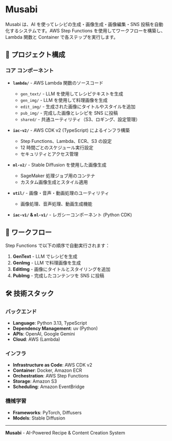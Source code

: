 # Musabi

Musabi は、AI を使ってレシピの生成・画像生成・画像編集・SNS 投稿を自動化するシステムです。AWS Step Functions を使用してワークフローを構築し、Lambda 関数と Container で各ステップを実行します。

## 📁 プロジェクト構成

### コア コンポーネント

- **`lambda/`** - AWS Lambda 関数のソースコード

  - `gen_text/` - LLM を使用してレシピテキストを生成
  - `gen_img/` - LLM を使用して料理画像を生成
  - `edit_img/` - 生成された画像にタイトルやスタイルを追加
  - `pub_img/` - 完成した画像とレシピを SNS に投稿
  - `shared/` - 共通ユーティリティ（S3、ロギング、設定管理）

- **`iac-v2/`** - AWS CDK v2 (TypeScript) によるインフラ構築

  - Step Functions、Lambda、ECR、S3 の設定
  - 12 時間ごとのスケジュール実行設定
  - セキュリティとアクセス管理

- **`ml-v2/`** - Stable Diffusion を使用した画像生成

  - SageMaker 処理ジョブ用のコンテナ
  - カスタム画像生成とスタイル適用

- **`util/`** - 画像・音声・動画処理のユーティリティ

  - 画像処理、音声処理、動画生成機能

- **`iac-v1/` & `ml-v1/`** - レガシーコンポーネント (Python CDK)

## 🔄 ワークフロー

Step Functions で以下の順序で自動実行されます：

1. **GenText** - LLM でレシピを生成
2. **GenImg** - LLM で料理画像を生成
3. **EditImg** - 画像にタイトルとスタイリングを追加
4. **PubImg** - 完成したコンテンツを SNS に投稿

## 🛠️ 技術スタック

### バックエンド

- **Language**: Python 3.13, TypeScript
- **Dependency Management**: uv (Python)
- **APIs**: OpenAI, Google Gemini
- **Cloud**: AWS (Lambda)

### インフラ

- **Infrastructure as Code**: AWS CDK v2
- **Container**: Docker, Amazon ECR
- **Orchestration**: AWS Step Functions
- **Storage**: Amazon S3
- **Scheduling**: Amazon EventBridge

### 機械学習

- **Frameworks**: PyTorch, Diffusers
- **Models**: Stable Diffusion

---

**Musabi** - AI-Powered Recipe & Content Creation System
